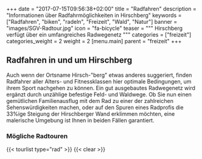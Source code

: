+++
date = "2017-07-15T09:56:38+02:00"
title = "Radfahren"
description = "Informationen über Radfahrmöglichkeiten in Hirschberg"
keywords = ["Radfahren", "biken", "radeln", "Freizeit", "Wald", "Natur"]
banner = "images/SGV-Radtour.jpg"
icon = "fa-bicycle"
teaser = """
Hirschberg verfügt über ein umfangreiches Radwegenetz
"""
categories = ["freizeit"]
categories_weight = 2
weight = 2
[menu.main]
    parent = "freizeit"
+++

## Radfahren in und um Hirschberg

Auch wenn der Ortsname Hirsch-"berg" etwas anderes suggeriert, finden Radfahrer aller Alters- und Fitnessklassen hier 
optimale Bedingungen, um ihrem Sport nachgehen zu können. Ein gut ausgebautes Radwegenetz wird ergänzt durch unzählige
befestige Feld- und Waldwege. Ob Sie nun einen gemütlichen Familienausflug mit dem Rad zu einer der zahlreichen
Sehenswürdigkeiten machen, oder auf den Spuren eines Radprofis die 33%ige Steigung der Hirschberger Wand 
erklimmen möchten, eine malerische Umgebung ist Ihnen in beiden Fällen garantiert.


### Mögliche Radtouren

{{< tourlist type="rad" >}}
{{< clear >}}